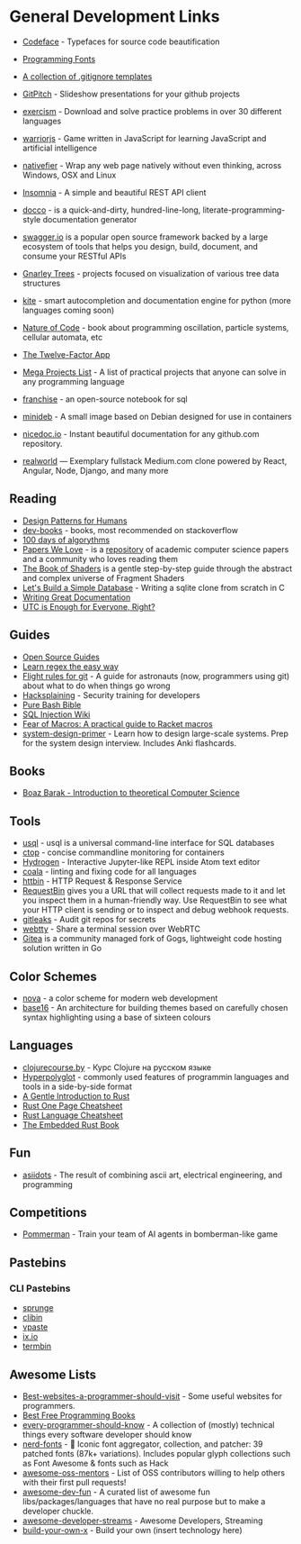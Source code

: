 # General Development Links

* [Codeface](https://github.com/chrissimpkins/codeface) - Typefaces for source code beautification
* [Programming Fonts](http://app.programmingfonts.org/)
* [A collection of .gitignore templates](https://github.com/github/gitignore)
* [GitPitch](https://gitpitch.com/) - Slideshow presentations for your github projects
* [exercism](http://exercism.io/) - Download and solve practice problems in over 30 different languages

* [warriorjs](https://github.com/olistic/warriorjs) - Game written in JavaScript for learning JavaScript and artificial intelligence

* [nativefier](https://github.com/jiahaog/nativefier) - Wrap any web page natively without even thinking, across Windows, OSX and Linux
* [Insomnia](https://insomnia.rest') - A simple and beautiful REST API client

* [docco](https://github.com/jashkenas/docco) - is a quick-and-dirty, hundred-line-long, literate-programming-style documentation generator
* [swagger.io](http://swagger.io) is a popular open source framework backed by a large ecosystem of tools that helps you design, build, document, and consume your RESTful APIs
* [Gnarley Trees](https://people.ksp.sk/~kuko/gnarley-trees/) - projects focused on visualization of various tree data structures
* [kite](https://kite.com) - smart autocompletion and documentation engine for python (more languages coming soon)
* [Nature of Code](http://natureofcode.com/book/) - book about programming oscillation, particle systems, cellular automata, etc
* [The Twelve-Factor App](https://12factor.net/)
* [Mega Projects List](https://github.com/karan/Projects) - A list of practical projects that anyone can solve in any programming language
* [franchise](https://franchise.cloud) - an open-source notebook for sql
* [minideb](https://github.com/bitnami/minideb) - A small image based on Debian designed for use in containers
* [nicedoc.io](https://nicedoc.io/) - Instant beautiful documentation for any github.com repository.
* [realworld](https://github.com/gothinkster/realworld) — Exemplary fullstack Medium.com clone powered by React, Angular, Node, Django, and many more


## Reading

* [Design Patterns for Humans](https://github.com/kamranahmedse/design-patterns-for-humans)
* [dev-books](http://dev-books.com) - books, most recommended on stackoverflow
* [100 days of algorythms](https://medium.com/100-days-of-algorithms)
* [Papers We Love](http://paperswelove.org/) - is a [repository](https://github.com/papers-we-love/papers-we-love) of academic computer science papers and a community who loves reading them
* [The Book of Shaders](https://thebookofshaders.com/) is a gentle step-by-step guide through the abstract and complex universe of Fragment Shaders
* [Let's Build a Simple Database](https://cstack.github.io/db_tutorial/) - Writing a sqlite clone from scratch in C
* [Writing Great Documentation](https://jacobian.org/writing/great-documentation/)
* [UTC is Enough for Everyone, Right?](https://zachholman.com/talk/utc-is-enough-for-everyone-right)

## Guides

* [Open Source Guides](https://opensource.guide/)
* [Learn regex the easy way](https://github.com/zeeshanu/learn-regex)
* [Flight rules for git](https://github.com/k88hudson/git-flight-rules) - A guide for astronauts (now, programmers using git) about what to do when things go wrong
* [Hacksplaining](https://www.hacksplaining.com/) - Security training for developers
* [Pure Bash Bible](https://github.com/dylanaraps/pure-bash-bible)
* [SQL Injection Wiki](https://sqlwiki.netspi.com/)
* [Fear of Macros: A practical guide to Racket macros](http://www.greghendershott.com/fear-of-macros/)
* [system-design-primer](https://github.com/donnemartin/system-design-primer) - Learn how to design large-scale systems. Prep for the system design interview.  Includes Anki flashcards.

## Books

* [Boaz Barak - Introduction to theoretical Computer Science](http://www.introtcs.org/public/lnotes_book.pdf)

## Tools

* [usql](https://github.com/knq/usql) - usql is a universal command-line interface for SQL databases
* [ctop](http://ctop.sh/) - concise commandline monitoring for containers
* [Hydrogen](https://nteract.io/atom) - Interactive Jupyter-like REPL inside Atom text editor
* [coala](https://coala.io/) - linting and fixing code for all languages
* [httbin](http://httpbin.org/) - HTTP Request & Response Service
* [RequestBin](https://requestb.in/) gives you a URL that will collect requests made to it and let you inspect them in a human-friendly way. Use RequestBin to see what your HTTP client is sending or to inspect and debug webhook requests.
* [gitleaks](https://github.com/zricethezav/gitleaks) -  Audit git repos for secrets
* [webtty](https://github.com/maxmcd/webtty) - Share a terminal session over WebRTC
* [Gitea](https://gitea.io/) is a community managed fork of Gogs, lightweight code hosting solution written in Go

## Color Schemes

* [nova](https://trevordmiller.com/projects/nova) - a color scheme for modern web development
* [base16](http://chriskempson.com/projects/base16/) - An architecture for building themes based on carefully chosen syntax highlighting using a base of sixteen colours

## Languages

* [clojurecourse.by](http://clojurecourse.by/) - Курс Clojure на русском языке
* [Hyperpolyglot](http://hyperpolyglot.org/) - commonly used features of programmin languages and tools in a side-by-side format
* [A Gentle Introduction to Rust](https://stevedonovan.github.io/rust-gentle-intro/readme.html)
* [Rust One Page Cheatsheet](https://upsuper.github.io/rust-cheatsheet/)
* [Rust Language Cheatsheet](https://cheats.rs/)
* [The Embedded Rust Book](https://rust-embedded.github.io/book/intro/index.html)

## Fun
* [asiidots](https://github.com/aaronduino/asciidots) - The result of combining ascii art, electrical engineering, and programming

## Competitions

* [Pommerman](https://www.pommerman.com/) - Train your team of AI agents in bomberman-like game

## Pastebins

### CLI Pastebins

* [sprunge](http://sprunge.us/)
* [clibin](https://clbin.com/)
* [vpaste](vpaste.net)
* [ix.io](http://ix.io/)
* [termbin](https://termbin.com/)

## Awesome Lists

* [Best-websites-a-programmer-should-visit](https://github.com/sdmg15/Best-websites-a-programmer-should-visit) - Some useful websites for programmers.
* [Best Free Programming Books](https://www.toptal.com/software/toptal-s-list-of-top-free-programming-books?utm_source=changelog&utm_medium=email&utm_campaign=changelog-weekly)
* [every-programmer-should-know](https://github.com/mtdvio/every-programmer-should-know) - A collection of (mostly) technical things every software developer should know
* [nerd-fonts](https://github.com/ryanoasis/nerd-fonts) - :abcd: Iconic font aggregator, collection, and patcher: 39 patched fonts (87k+ variations). Includes popular glyph collections such as Font Awesome & fonts such as Hack
* [awesome-oss-mentors](https://github.com/lenadroid/awesome-oss-mentors) - List of OSS contributors willing to help others with their first pull requests!
* [awesome-dev-fun](https://github.com/mislavcimpersak/awesome-dev-fun) - A curated list of awesome fun libs/packages/languages that have no real purpose but to make a developer chuckle.
* [awesome-developer-streams](https://github.com/bnb/awesome-developer-streams) - Awesome Developers, Streaming
* [build-your-own-x](https://github.com/danistefanovic/build-your-own-x) - Build your own (insert technology here)


